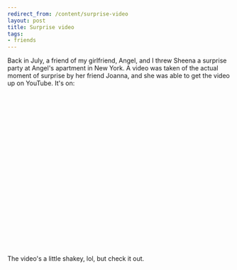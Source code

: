 ```yaml
---
redirect_from: /content/surprise-video
layout: post
title: Surprise video
tags:
- friends
---
```

Back in July, a friend of my girlfriend, Angel, and I threw Sheena a surprise party at Angel's apartment in New York. A video was taken of the actual moment of surprise by her friend Joanna, and she was able to get the video up on YouTube. It's on:

<object width="425" height="350"><param name="movie" value="http://www.youtube.com/v/3h79ttBZIMU"></param><param name="wmode" value="transparent"></param><embed src="http://www.youtube.com/v/3h79ttBZIMU" type="application/x-shockwave-flash" wmode="transparent" width="425" height="350"></embed></object>

The video's a little shakey, lol, but check it out.

